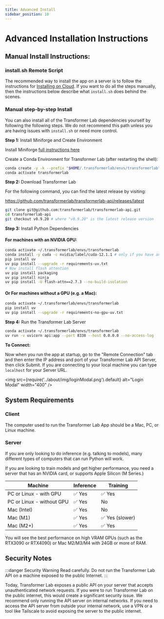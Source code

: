 ```yaml
---
title: Advanced Install
sidebar_position: 10
---
```


# Advanced Installation Instructions

## Manual Install Instructions:

### install.sh Remote Script

The recommended way to install the app on a server is to follow the instructions for [Installing on Cloud](./install-on-cloud.md). If you want to do all the steps manually, then the instructions below describe what `install.sh` does behind the scenes.

### Manual step-by-step Install

You can also install all of the Transformer Lab dependencies yourself by following the following steps. We do not recommend this path unless you are having issues with `install.sh` or need more control.

**Step 1:** Install Miniforge and Create Environment

Install Miniforge [full instructions here](https://github.com/conda-forge/miniforge?tab=readme-ov-file#install)

Create a Conda Environment for Transformer Lab (after restarting the shell):

```bash
conda create -y -k --prefix "$HOME/.transformerlab/envs/transformerlab" python=3.11
conda activate transformerlab
```

**Step 2:** Download Transformer Lab

For the following command, you can find the latest release by visiting:

https://github.com/transformerlab/transformerlab-api/releases/latest

```bash
git clone git@github.com:transformerlab/transformerlab-api.git
cd transformerlab-api
git checkout v0.9.20 # where "v0.9.20" is the latest release version
```

**Step 3:** Install Python Dependencies

#### For machines with an NVIDIA GPU:

```bash
conda activate ~/.transformerlab/envs/transformerlab
conda install -y cuda -c nvidia/label/cuda-12.1.1 # only if you have an NVIDIA GPU
pip install uv
uv pip install --upgrade -r requirements-uv.txt
# Now install flash attention
uv pip install packaging
uv pip install ninja
uv pip install -U flash-attn==2.7.3 --no-build-isolation
```

#### Or For machines without a GPU (e.g. a Mac):

```bash
conda activate ~/.transformerlab/envs/transformerlab
pip install uv
uv pip install --upgrade -r requirements-no-gpu-uv.txt
```

**Step 4:** Run the Transformer Lab Server

```bash
conda activate ~/.transformerlab/envs/transformerlab
uv run -v uvicorn api:app --port 8338 --host 0.0.0.0 --no-access-log
```

**To Connect:**

Now when you run the app at startup, go to the "Remote Connection" tab and then enter the IP address and port of your Transformer Lab API Server, then click Submit. If you are connecting to your local machine you can type `localhost` for your Server URL.

<img
src={require('../about/img/loginModal.png').default}
alt="Login Modal"
width="400"
/>

## System Requirements

### Client

The computer used to run the Transformer Lab App should be a Mac, PC, or Linux machine.

### Server

If you are only looking to do inference (e.g. talking to models), many different types of computers that can run Python will work.

If you are looking to train models and get higher performance, you need a server that has an NVIDIA card, or supports Apple Silicon (M Series.)

| Machine                   | Inference | Training        |
| ------------------------- | --------- | --------------- |
| PC or Linux - with GPU    | ✅ Yes    | ✅ Yes          |
| PC or Linux - without GPU | ✅ Yes    | No              |
| Mac (Intel)               | ✅ Yes    | No              |
| Mac (M1)                  | ✅ Yes    | ✅ Yes (slower) |
| Mac (M2+)                 | ✅ Yes    | ✅ Yes          |

You will see the best performance on high VRAM GPUs (such as the RTX3090 or RTX4090) or Mac M2/M3/M4 with 24GB or more of RAM.

## Security Notes

:::danger Security Warning
Read carefully. Do not run the Transformer Lab API on a machine exposed to the public Internet.
:::

Today, Transformer Lab exposes a public API on your server that accepts unauthenticated network requests. If you were to run Transformer Lab on the public internet, this would create a significant security issue. We recommend only running the API server on internal networks. If you need to access the API server from outside your internal network, use a VPN or a tool like Tailscale to avoid exposing the server to the public internet.
